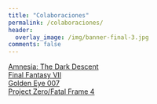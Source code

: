 ```yaml
---
title: "Colaboraciones"
permalink: /colaboraciones/
header:
  overlay_image: /img/banner-final-3.jpg
comments: false
---
```


[Amnesia: The Dark Descent](/amnesia-the-dark-descent-colaboracion)  
[Final Fantasy VII](/final-fantasy-vii-colaboracion)  
[Golden Eye 007](/goldeneye-007-colaboracion/)  
[Project Zero/Fatal Frame 4](/project-zero-fatal-frame-4/)  


